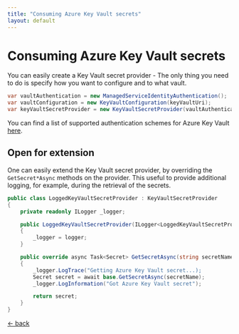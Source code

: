 ```yaml
---
title: "Consuming Azure Key Vault secrets"
layout: default
---
```


# Consuming Azure Key Vault secrets
You can easily create a Key Vault secret provider - The only thing you need to do is specify how you want to configure and to what vault.

```csharp
var vaultAuthentication = new ManagedServiceIdentityAuthentication();
var vaultConfiguration = new KeyVaultConfiguration(keyVaultUri);
var keyVaultSecretProvider = new KeyVaultSecretProvider(vaultAuthentication, vaultConfiguration)
```

You can find a list of supported authentication schemes for Azure Key Vault [here](./../auth/azure-key-vault).

## Open for extension
One can easily extend the Key Vault secret provider, by overriding the `GetSecret*Async` methods on the provider.
This useful to provide additional logging, for example, during the retrieval of the secrets.

```csharp
public class LoggedKeyVaultSecretProvider : KeyVaultSecretProvider
{
    private readonly ILogger _logger;

    public LoggedKeyVaultSecretProvider(ILogger<LoggedKeyVaultSecretProvider> logger)
    {
        _logger = logger;
    }

    public override async Task<Secret> GetSecretAsync(string secretName)
    {
        _logger.LogTrace("Getting Azure Key Vault secret...);
        Secret secret = await base.GetSecretAsync(secretName);
        _logger.LogInformation("Got Azure Key Vault secret");

        return secret;
    }
}
```

[&larr; back](/)
